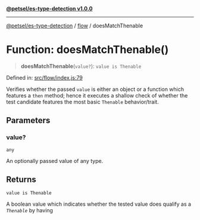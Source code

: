 [**@petsel/es-type-detection v1.0.0**](../../README.md)

***

[@petsel/es-type-detection](../../modules.md) / [flow](../README.md) / doesMatchThenable

# Function: doesMatchThenable()

> **doesMatchThenable**(`value?`): `value is Thenable`

Defined in: [src/flow/index.js:79](https://github.com/petsel/es-type-detection/blob/ee065d8dbfab0995c95e9bb864d87647f5391dda/src/flow/index.js#L79)

Verifies whether the passed `value` is either an object or a function
which features a `then` method; hence it executes a shallow check of
whether the test candidate features the most basic `Thenable` behavior/trait.

## Parameters

### value?

`any`

An optionally passed value of any type.

## Returns

`value is Thenable`

A boolean value which indicates whether the tested value does qualify
 as a _`Thenable`_ by having
